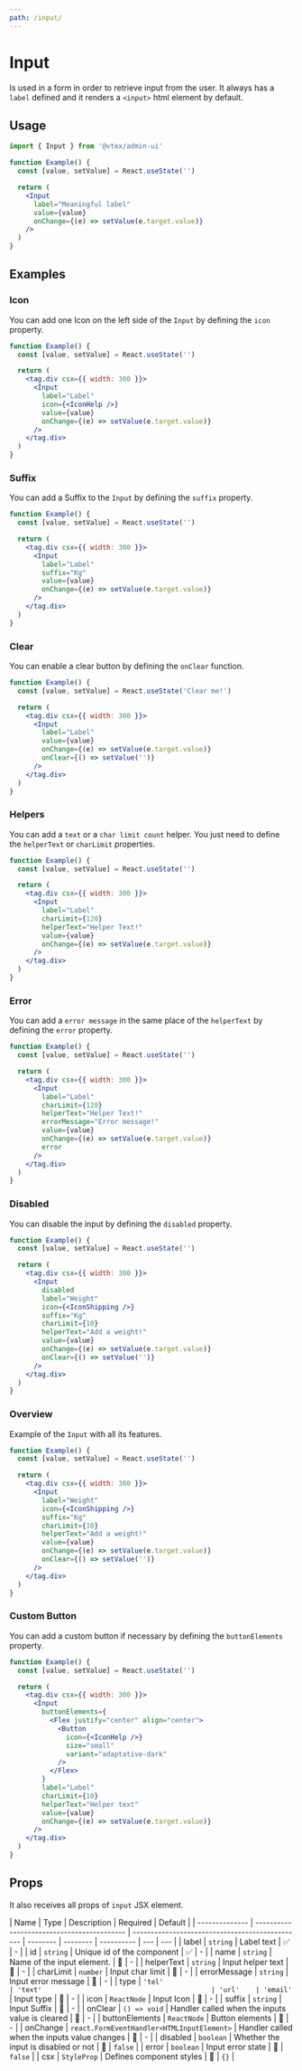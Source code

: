 ```yaml
---
path: /input/
---
```


# Input

Is used in a form in order to retrieve input from the user. It always has a `label` defined and it renders a `<input>` html element by default.

## Usage

```jsx isStatic
import { Input } from '@vtex/admin-ui'

function Example() {
  const [value, setValue] = React.useState('')

  return (
    <Input
      label="Meaningful label"
      value={value}
      onChange={(e) => setValue(e.target.value)}
    />
  )
}
```

## Examples

### Icon

You can add one Icon on the left side of the `Input` by defining the `icon` property.

```jsx
function Example() {
  const [value, setValue] = React.useState('')

  return (
    <tag.div csx={{ width: 300 }}>
      <Input
        label="Label"
        icon={<IconHelp />}
        value={value}
        onChange={(e) => setValue(e.target.value)}
      />
    </tag.div>
  )
}
```

### Suffix

You can add a Suffix to the `Input` by defining the `suffix` property.

```jsx
function Example() {
  const [value, setValue] = React.useState('')

  return (
    <tag.div csx={{ width: 300 }}>
      <Input
        label="Label"
        suffix="Kg"
        value={value}
        onChange={(e) => setValue(e.target.value)}
      />
    </tag.div>
  )
}
```

### Clear

You can enable a clear button by defining the `onClear` function.

```jsx
function Example() {
  const [value, setValue] = React.useState('Clear me!')

  return (
    <tag.div csx={{ width: 300 }}>
      <Input
        label="Label"
        value={value}
        onChange={(e) => setValue(e.target.value)}
        onClear={() => setValue('')}
      />
    </tag.div>
  )
}
```

### Helpers

You can add a `text` or a `char limit count` helper. You just need to define the `helperText` or `charLimit` properties.

```jsx
function Example() {
  const [value, setValue] = React.useState('')

  return (
    <tag.div csx={{ width: 300 }}>
      <Input
        label="Label"
        charLimit={120}
        helperText="Helper Text!"
        value={value}
        onChange={(e) => setValue(e.target.value)}
      />
    </tag.div>
  )
}
```

### Error

You can add a `error message` in the same place of the `helperText` by defining the `error` property.

```jsx
function Example() {
  const [value, setValue] = React.useState('')

  return (
    <tag.div csx={{ width: 300 }}>
      <Input
        label="Label"
        charLimit={120}
        helperText="Helper Text!"
        errorMessage="Error message!"
        value={value}
        onChange={(e) => setValue(e.target.value)}
        error
      />
    </tag.div>
  )
}
```

### Disabled

You can disable the input by defining the `disabled` property.

```jsx
function Example() {
  const [value, setValue] = React.useState('')

  return (
    <tag.div csx={{ width: 300 }}>
      <Input
        disabled
        label="Weight"
        icon={<IconShipping />}
        suffix="Kg"
        charLimit={10}
        helperText="Add a weight!"
        value={value}
        onChange={(e) => setValue(e.target.value)}
        onClear={() => setValue('')}
      />
    </tag.div>
  )
}
```

### Overview

Example of the `Input` with all its features.

```jsx
function Example() {
  const [value, setValue] = React.useState('')

  return (
    <tag.div csx={{ width: 300 }}>
      <Input
        label="Weight"
        icon={<IconShipping />}
        suffix="Kg"
        charLimit={10}
        helperText="Add a weight!"
        value={value}
        onChange={(e) => setValue(e.target.value)}
        onClear={() => setValue('')}
      />
    </tag.div>
  )
}
```

### Custom Button

You can add a custom button if necessary by defining the `buttonElements` property.

```jsx
function Example() {
  const [value, setValue] = React.useState('')

  return (
    <tag.div csx={{ width: 300 }}>
      <Input
        buttonElements={
          <Flex justify="center" align="center">
            <Button
              icon={<IconHelp />}
              size="small"
              variant="adaptative-dark"
            />
          </Flex>
        }
        label="Label"
        charLimit={10}
        helperText="Helper text"
        value={value}
        onChange={(e) => setValue(e.target.value)}
      />
    </tag.div>
  )
}
```

## Props

It also receives all props of `input` JSX element.

| Name           | Type                                       | Description                                     | Required | Default  |
| -------------- | ------------------------------------------ | ----------------------------------------------- | -------- | -------- | ---------- | --- | --- |
| label          | `string`                                   | Label text                                      | ✅       | -        |
| id             | `string`                                   | Unique id of the component                      | ✅       | -        |
| name           | `string`                                   | Name of the input element.                      | 🚫       | -        |
| helperText     | `string`                                   | Input helper text                               | 🚫       | -        |
| charLimit      | `number`                                   | Input char limit                                | 🚫       | -        |
| errorMessage   | `string`                                   | Input error message                             | 🚫       | -        |
| type           | `'tel'                                     | 'text'                                          | 'url'    | 'email'` | Input type | 🚫  | -   |
| icon           | `ReactNode`                                | Input Icon                                      | 🚫       | -        |
| suffix         | `string`                                   | Input Suffix                                    | 🚫       | -        |
| onClear        | `() => void`                               | Handler called when the inputs value is cleared | 🚫       | -        |
| buttonElements | `ReactNode`                                | Button elements                                 | 🚫       | -        |
| onChange       | `react.FormEventHandler<HTMLInputElement>` | Handler called when the inputs value changes    | 🚫       | -        |
| disabled       | `boolean`                                  | Whether the input is disabled or not            | 🚫       | `false`  |
| error          | `boolean`                                  | Input error state                               | 🚫       | `false`  |
| csx            | `StyleProp`                                | Defines component styles                        | 🚫       | `{}`     |
